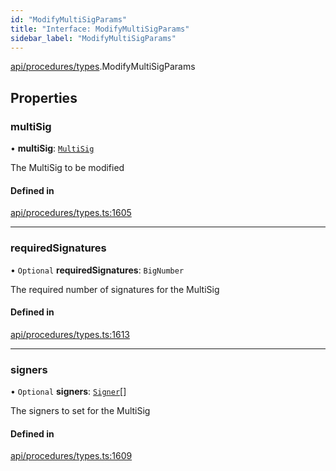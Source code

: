 ```yaml
---
id: "ModifyMultiSigParams"
title: "Interface: ModifyMultiSigParams"
sidebar_label: "ModifyMultiSigParams"
---
```


[api/procedures/types](../../../../../modules/API/Procedures/Types/Types.md).ModifyMultiSigParams

## Properties

### multiSig

• **multiSig**: [`MultiSig`](../../../../../classes/API/Entities/Account/MultiSig/MultiSig.md)

The MultiSig to be modified

#### Defined in

[api/procedures/types.ts:1605](https://github.com/PolymeshAssociation/polymesh-sdk/blob/978e4ded6/src/api/procedures/types.ts#L1605)

___

### requiredSignatures

• `Optional` **requiredSignatures**: `BigNumber`

The required number of signatures for the MultiSig

#### Defined in

[api/procedures/types.ts:1613](https://github.com/PolymeshAssociation/polymesh-sdk/blob/978e4ded6/src/api/procedures/types.ts#L1613)

___

### signers

• `Optional` **signers**: [`Signer`](../../../../../modules/API/Entities/Types/Types.md#signer)[]

The signers to set for the MultiSig

#### Defined in

[api/procedures/types.ts:1609](https://github.com/PolymeshAssociation/polymesh-sdk/blob/978e4ded6/src/api/procedures/types.ts#L1609)

